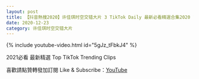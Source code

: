 ```yaml
---
layout: post
title: 【抖音熱搜2020】许佳琪时空交错大片 3 TikTok Daily 最新必看精選合集2020 12 23
date: 2020-12-23
category: 许佳琪时空交错大片
---
```


{% include youtube-video.html id="5gJz_tFbkJ4" %}

2021必看 最新精選 Top TikTok Trending Clips

喜歡請點贊轉發加訂閱 Like & Subscribe：[YouTube](https://www.youtube.com/channel/UCAoR7VcanIPd04uEq_GIylA/videos)

